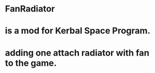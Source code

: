 # FanRadiator 
# is a mod for Kerbal Space Program.
# adding one attach radiator with fan to the game.
